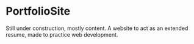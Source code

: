 # PortfolioSite
Still under construction, mostly content.
A website to act as an extended resume, made to practice web development. 
